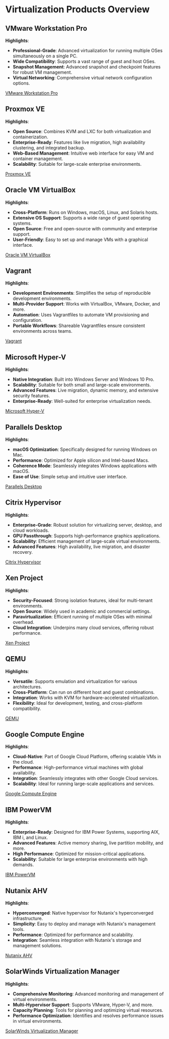 # Virtualization Products Overview

## VMware Workstation Pro

**Highlights**:
- **Professional-Grade**: Advanced virtualization for running multiple OSes simultaneously on a single PC.
- **Wide Compatibility**: Supports a vast range of guest and host OSes.
- **Snapshot Management**: Advanced snapshot and checkpoint features for robust VM management.
- **Virtual Networking**: Comprehensive virtual network configuration options.

[VMware Workstation Pro](https://www.vmware.com/products/workstation-pro.html)

## Proxmox VE

**Highlights**:
- **Open Source**: Combines KVM and LXC for both virtualization and containerization.
- **Enterprise-Ready**: Features like live migration, high availability clustering, and integrated backup.
- **Web-Based Management**: Intuitive web interface for easy VM and container management.
- **Scalability**: Suitable for large-scale enterprise environments.

[Proxmox VE](https://www.proxmox.com/en/proxmox-ve)

## Oracle VM VirtualBox

**Highlights**:
- **Cross-Platform**: Runs on Windows, macOS, Linux, and Solaris hosts.
- **Extensive OS Support**: Supports a wide range of guest operating systems.
- **Open Source**: Free and open-source with community and enterprise support.
- **User-Friendly**: Easy to set up and manage VMs with a graphical interface.

[Oracle VM VirtualBox](https://www.virtualbox.org/)

## Vagrant

**Highlights**:
- **Development Environments**: Simplifies the setup of reproducible development environments.
- **Multi-Provider Support**: Works with VirtualBox, VMware, Docker, and more.
- **Automation**: Uses Vagrantfiles to automate VM provisioning and configuration.
- **Portable Workflows**: Shareable Vagrantfiles ensure consistent environments across teams.

[Vagrant](https://www.vagrantup.com/)

## Microsoft Hyper-V

**Highlights**:
- **Native Integration**: Built into Windows Server and Windows 10 Pro.
- **Scalability**: Suitable for both small and large-scale environments.
- **Advanced Features**: Live migration, dynamic memory, and extensive security features.
- **Enterprise-Ready**: Well-suited for enterprise virtualization needs.

[Microsoft Hyper-V](https://docs.microsoft.com/en-us/virtualization/hyper-v-on-windows/)

## Parallels Desktop

**Highlights**:
- **macOS Optimization**: Specifically designed for running Windows on Mac.
- **Performance**: Optimized for Apple silicon and Intel-based Macs.
- **Coherence Mode**: Seamlessly integrates Windows applications with macOS.
- **Ease of Use**: Simple setup and intuitive user interface.

[Parallels Desktop](https://www.parallels.com/products/desktop/)

## Citrix Hypervisor

**Highlights**:
- **Enterprise-Grade**: Robust solution for virtualizing server, desktop, and cloud workloads.
- **GPU Passthrough**: Supports high-performance graphics applications.
- **Scalability**: Efficient management of large-scale virtual environments.
- **Advanced Features**: High availability, live migration, and disaster recovery.

[Citrix Hypervisor](https://www.citrix.com/products/citrix-hypervisor/)

## Xen Project

**Highlights**:
- **Security-Focused**: Strong isolation features, ideal for multi-tenant environments.
- **Open Source**: Widely used in academic and commercial settings.
- **Paravirtualization**: Efficient running of multiple OSes with minimal overhead.
- **Cloud Integration**: Underpins many cloud services, offering robust performance.

[Xen Project](https://xenproject.org/)

## QEMU

**Highlights**:
- **Versatile**: Supports emulation and virtualization for various architectures.
- **Cross-Platform**: Can run on different host and guest combinations.
- **Integration**: Works with KVM for hardware-accelerated virtualization.
- **Flexibility**: Ideal for development, testing, and cross-platform compatibility.

[QEMU](https://www.qemu.org/)

## Google Compute Engine

**Highlights**:
- **Cloud-Native**: Part of Google Cloud Platform, offering scalable VMs in the cloud.
- **Performance**: High-performance virtual machines with global availability.
- **Integration**: Seamlessly integrates with other Google Cloud services.
- **Scalability**: Ideal for running large-scale applications and services.

[Google Compute Engine](https://cloud.google.com/compute)

## IBM PowerVM

**Highlights**:
- **Enterprise-Ready**: Designed for IBM Power Systems, supporting AIX, IBM i, and Linux.
- **Advanced Features**: Active memory sharing, live partition mobility, and more.
- **High Performance**: Optimized for mission-critical applications.
- **Scalability**: Suitable for large enterprise environments with high demands.

[IBM PowerVM](https://www.ibm.com/it-infrastructure/power/os/powervm)

## Nutanix AHV

**Highlights**:
- **Hyperconverged**: Native hypervisor for Nutanix's hyperconverged infrastructure.
- **Simplicity**: Easy to deploy and manage with Nutanix's management tools.
- **Performance**: Optimized for performance and scalability.
- **Integration**: Seamless integration with Nutanix's storage and management solutions.

[Nutanix AHV](https://www.nutanix.com/products/ahv)

## SolarWinds Virtualization Manager

**Highlights**:
- **Comprehensive Monitoring**: Advanced monitoring and management of virtual environments.
- **Multi-Hypervisor Support**: Supports VMware, Hyper-V, and more.
- **Capacity Planning**: Tools for planning and optimizing virtual resources.
- **Performance Optimization**: Identifies and resolves performance issues in virtual environments.

[SolarWinds Virtualization Manager](https://www.solarwinds.com/virtualization-manager)

